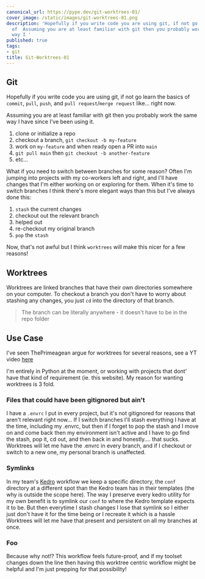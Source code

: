 ```yaml
---
canonical_url: https://pype.dev/git-worktrees-01/
cover_image: /static/images/git-worktrees-01.png
description: 'Hopefully if you write code you are using git, if not go learn the basics
  of  Assuming you are at least familiar with git then you probably work the same
  way I '
published: true
tags:
- git
title: Git-Worktrees-01
---
```


## Git 

Hopefully if you write code you are using git, if not go learn the basics of `commit`, `pull`, `push`, and `pull request`/`merge request` like... right now.

Assuming you are at least familiar with git then you probably work the same way I have since I've been using it.

1. clone or initialize a repo
2. checkout a branch, `git checkout -b my-feature`
3. work on `my-feature` and when ready open a PR into `main`
4. `git pull main` then `git checkout -b another-feature`
5. etc...


What if you need to switch between branches for some reason? Often I'm jumping into projects with my co-workers left and right, and I'll have changes that I'm either working on or exploring for them. When it's time to switch branches I think there's more elegant ways than this but I've always done this:

1. `stash` the current changes
2. checkout out the relevant branch 
3. helped out 
4. re-checkout my original branch
5. `pop` the `stash`

Now, that's not awful but I think `worktrees` will make this nicer for a few reasons!

## Worktrees

Worktrees are linked branches that have their own directories somewhere on your computer. To checkout a branch you don't have to worry about stashing any changes, you just `cd` into the directory of that branch.

> The branch can be literally anywhere - it doesn't have to be in the repo folder


## Use Case

I've seen ThePrimeagean argue for worktrees for several reasons, see a YT video [here](https://www.youtube.com/watch?v=2uEqYw-N8uE)

I'm entirely in Python at the moment, or working with projects that dont' have that kind of requirement (ie. this website). My reason for wanting worktrees is 3 fold.

### Files that could have been gitignored but ain't

I have a `.envrc` I put in every project, but it's not gitignored for reasons that aren't relevant right now... If I switch branches I'll stash everything I have at the time, including my .envrc, but then if I forget to pop the stash and I move on and come back then my environment isn't active and I have to go find the stash, pop it, cd out, and then back in and honestly.... that sucks. Worktrees will let me have the .envrc in every branch, and if I checkout or switch to a new one, my personal branch is unaffected.


### Symlinks

In my team's [Kedro](https://kedro.readthedocs.io/en/stable/01_introduction/01_introduction.html) workflow we keep a specific directory, the `conf` directory at a different spot than the Kedro team has in their templates (the why is outside the scope here). The way I preserve every kedro utility for my own benefit is to symlink our `conf` to where the Kedro template expects it to be.  But then everytime I stash changes I lose that symlink so I either just don't have it for the time being or I recreate it which is a hassle Worktrees will let me have that present and persistent on all my branches at once.

### Foo

Because why not!? This workflow feels future-proof, and if my toolset changes down the line then having this worktree centric workflow might be helpful and I'm just prepping for that possibility!